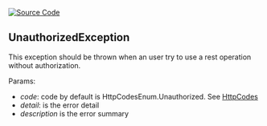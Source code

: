 [![Source Code](https://img.shields.io/badge/Source%20Code-black?logo=TypeScript&style=for-the-badge)](src/main/core/exeption/unauthorized.exception.ts)

## UnauthorizedException

This exception should be thrown when an user try to use a rest operation without authorization.

Params:

 - *code*: code by default is HttpCodesEnum.Unauthorized. See [HttpCodes](../shared/enum/http-code-enum.md)
 - *detail*: is the error detail
 - *description* is the error summary